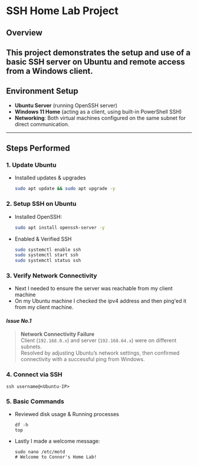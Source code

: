 # SSH Home Lab Project

## Overview
This project demonstrates the setup and use of a basic SSH server on Ubuntu and remote access from a Windows client.  
---

## Environment Setup
- **Ubuntu Server** (running OpenSSH server)
- **Windows 11 Home** (acting as a client, using built-in PowerShell SSH)
- **Networking**: Both virtual machines configured on the same subnet for direct communication.

---

## Steps Performed

### 1. Update Ubuntu
- Installed updates & upgrades
    ```bash
    sudo apt update && sudo apt upgrade -y
    ```

### 2. Setup SSH on Ubuntu
- Installed OpenSSH:
  ```bash
  sudo apt install openssh-server -y
    ```
- Enabled & Verified SSH
    ```bash
    sudo systemctl enable ssh
    sudo systemctl start ssh
    sudo systemctl status ssh
    ```

### 3. Verify Network Connectivity

- Next I needed to ensure the server was reachable from my client machine
- On my Ubuntu machine I checked the ipv4 address and then ping'ed it from my client machine.

#### *Issue No.1*  
> **Network Connectivity Failure**  
Client (`192.168.0.x`) and server (`192.168.64.x`) were on different subnets.  
Resolved by adjusting Ubuntu’s network settings, then confirmed connectivity with a successful ping from Windows.

### 4. Connect via SSH
```
ssh username@<Ubuntu-IP>
```

### 5. Basic Commands
- Reviewed disk usage & Running processes
    ```
    df -h
    top
    ```
- Lastly I made a welcome message:
    ```
    sudo nano /etc/motd
    # Welcome to Connor's Home Lab!
    ```

